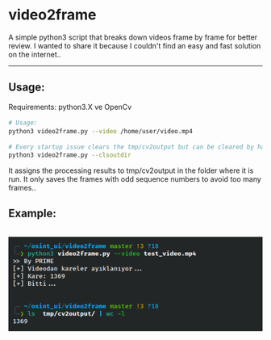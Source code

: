 # video2frame

A simple python3 script that breaks down videos frame by frame for better review. I wanted to share it because I couldn't find an easy and fast solution on the internet..

<hr>
<h2>Usage: </h2>
Requirements:
python3.X ve OpenCv

```sh
# Usage:
python3 video2frame.py --video /home/user/video.mp4 
```

```sh
# Every startup issue clears the tmp/cv2output but can be cleared by hand.
python3 video2frame.py --clsoutdir 
```

It assigns the processing results to tmp/cv2output in the folder where it is run.
It only saves the frames with odd sequence numbers to avoid too many frames..

<h2>Example:</h2>
</br>
<img src="img/example.png" /> 

